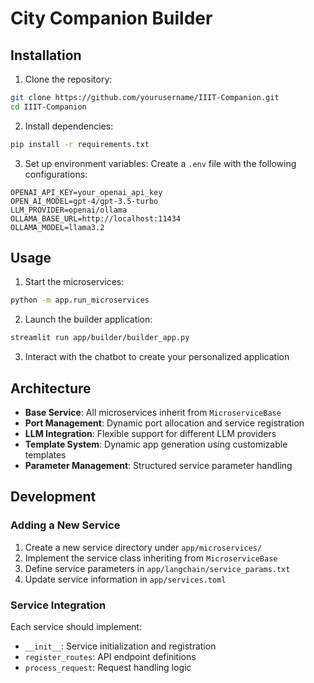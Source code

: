 # City Companion Builder

## Installation

1. Clone the repository:

```bash
git clone https://github.com/yourusername/IIIT-Companion.git
cd IIIT-Companion
```

2. Install dependencies:

```bash
pip install -r requirements.txt
```

3. Set up environment variables:
Create a `.env` file with the following configurations:

```env
OPENAI_API_KEY=your_openai_api_key
OPEN_AI_MODEL=gpt-4/gpt-3.5-turbo
LLM_PROVIDER=openai/ollama
OLLAMA_BASE_URL=http://localhost:11434
OLLAMA_MODEL=llama3.2
```

## Usage

1. Start the microservices:

```bash
python -m app.run_microservices
```

2. Launch the builder application:

```bash
streamlit run app/builder/builder_app.py
```

3. Interact with the chatbot to create your personalized application

## Architecture

- **Base Service**: All microservices inherit from `MicroserviceBase`
- **Port Management**: Dynamic port allocation and service registration
- **LLM Integration**: Flexible support for different LLM providers
- **Template System**: Dynamic app generation using customizable templates
- **Parameter Management**: Structured service parameter handling

## Development

### Adding a New Service

1. Create a new service directory under `app/microservices/`
2. Implement the service class inheriting from `MicroserviceBase`
3. Define service parameters in `app/langchain/service_params.txt`
4. Update service information in `app/services.toml`

### Service Integration

Each service should implement:
- `__init__`: Service initialization and registration
- `register_routes`: API endpoint definitions
- `process_request`: Request handling logic
